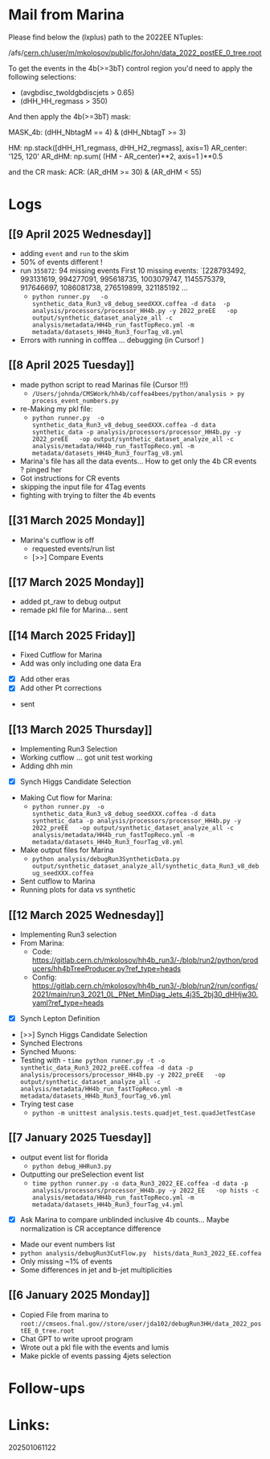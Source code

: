 

# Mail from Marina 

Please find below the (lxplus) path to the 2022EE NTuples:

/afs/[cern.ch/user/m/mkolosov/public/forJohn/data_2022_postEE_0_tree.root](http://cern.ch/user/m/mkolosov/public/forJohn/data_2022_postEE_0_tree.root)

To get the events in the 4b(>=3bT) control region you'd need to apply the following selections:
- (avgbdisc_twoldgbdiscjets > 0.65)
- (dHH_HH_regmass > 350)

And then apply the 4b(>=3bT) mask:

MASK_4b: (dHH_NbtagM == 4) & (dHH_NbtagT >= 3)

HM: np.stack([dHH_H1_regmass, dHH_H2_regmass], axis=1)
AR_center: '125, 120' 
AR_dHM: np.sum( (HM - AR_center)**2, axis=1 )**0.5

and the CR mask:
ACR: (AR_dHM >= 30) & (AR_dHM < 55)


# Logs

## [[9 April 2025 Wednesday]]
- adding `event` and `run` to the skim
- 50% of events different !
- run `355872`: 94 missing events
  First 10 missing events: `[228793492, 993131619, 994277091, 995618735, 1003079747, 1145575379, 917646697, 1086081738, 276519899, 321185192 ... 
  - `python runner.py   -o synthetic_data_Run3_v8_debug_seedXXX.coffea -d data  -p analysis/processors/processor_HH4b.py -y 2022_preEE   -op output/synthetic_dataset_analyze_all -c analysis/metadata/HH4b_run_fastTopReco.yml -m metadata/datasets_HH4b_Run3_fourTag_v8.yml`
- Errors with running in cofffea ... debugging (in Cursor! )

## [[8 April 2025 Tuesday]]
- made python script to read Marinas file (Cursor !!!)
	- ` /Users/johnda/CMSWork/hh4b/coffea4bees/python/analysis > py process_event_numbers.py `
- re-Making my pkl file: 
	- `python runner.py  -o synthetic_data_Run3_v8_debug_seedXXX.coffea -d data synthetic_data -p analysis/processors/processor_HH4b.py -y 2022_preEE   -op output/synthetic_dataset_analyze_all -c analysis/metadata/HH4b_run_fastTopReco.yml -m metadata/datasets_HH4b_Run3_fourTag_v8.yml`
- Marina's file has all the data events... How to get only the 4b CR events ? pinged her
- Got instructions for CR events
- skipping the input file for 4Tag events
- fighting with trying to filter the 4b events

## [[31 March 2025 Monday]]
- Marina's cutflow is off
	- requested events/run list
	- [>>] Compare Events


## [[17 March 2025 Monday]]
- added pt_raw to debug output 
- remade pkl file for Marina... sent 

## [[14 March 2025 Friday]]
-  Fixed Cutflow for Marina 
- Add was only including one data Era
- [x] Add other eras
- [x] Add other Pt corrections
- sent

## [[13 March 2025 Thursday]]
- Implementing Run3 Selection
- Working cutflow ... got unit test working
- Adding dhh min
- [x] Synch Higgs Candidate Selection
- Making Cut flow for Marina:
	- `python runner.py  -o synthetic_data_Run3_v8_debug_seedXXX.coffea -d data synthetic_data -p analysis/processors/processor_HH4b.py -y 2022_preEE   -op output/synthetic_dataset_analyze_all -c analysis/metadata/HH4b_run_fastTopReco.yml -m metadata/datasets_HH4b_Run3_fourTag_v8.yml`
- Make output files for Marina
	- `python analysis/debugRun3SyntheticData.py output/synthetic_dataset_analyze_all/synthetic_data_Run3_v8_debug_seedXXX.coffea`
- Sent cutflow to Marina
- Running plots for data vs synthetic 

## [[12 March 2025 Wednesday]]
- Implementing Run3 selection
- From Marina: 
	- Code: https://gitlab.cern.ch/mkolosov/hh4b_run3/-/blob/run2/python/producers/hh4bTreeProducer.py?ref_type=heads
	- Config: https://gitlab.cern.ch/mkolosov/hh4b_run3/-/blob/run2/run/configs/2021/main/run3_2021_0L_PNet_MinDiag_Jets_4j35_2bj30_dHHjw30.yaml?ref_type=heads
- [x] Synch Lepton Definition
- [>>] Synch Higgs Candidate Selection
- Synched Electrons
- Synched Muons:
- Testing with 
	   - `time python runner.py -t -o synthetic_data_Run3_2022_preEE.coffea -d data -p analysis/processors/processor_HH4b.py -y 2022_preEE   -op output/synthetic_dataset_analyze_all -c analysis/metadata/HH4b_run_fastTopReco.yml -m metadata/datasets_HH4b_Run3_fourTag_v6.yml`
- Trying test case
	- `python -m unittest analysis.tests.quadjet_test.quadJetTestCase`

## [[7 January 2025 Tuesday]]
- output event list for florida
	- `python debug_HHRun3.py`
- Outputting our preSelection event list
	- `time python runner.py -o data_Run3_2022_EE.coffea -d data -p analysis/processors/processor_HH4b.py -y 2022_EE   -op hists -c analysis/metadata/HH4b_run_fastTopReco.yml -m metadata/datasets_HH4b_Run3_fourTag_v4.yml`
- [x] Ask Marina to compare unblinded inclusive 4b counts... Maybe normalization is CR acceptance difference 
- Made our event numbers list
- `python analysis/debugRun3CutFlow.py  hists/data_Run3_2022_EE.coffea`
- Only missing ~1% of events
- Some differences in jet and b-jet multiplicities


## [[6 January 2025 Monday]]
- Copied File from marina to 
	`root://cmseos.fnal.gov//store/user/jda102/debugRun3HH/data_2022_postEE_0_tree.root`
- Chat GPT to write uproot program
- Wrote out a pkl file with the events and lumis
- Make pickle of events passing 4jets selection

# Follow-ups


# Links: 



202501061122
